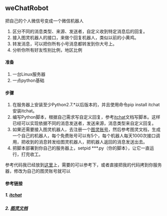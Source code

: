 ## weChatRobot

把自己的个人微信号变成一个微信机器人

1. 区分不同的消息类型、来源、发送者，自定义收到特定消息后的回复。
2. 接入图灵机器人的接口，来做个回复机器人，类似以前的小黄鸡。
3. 转发消息，可以把你所有小号消息都转发到你大号上。
4. 分析你所有好友性别比例，地区比例

#### 准备

1. 一台Linux服务器
2. 一点python基础

#### 步骤

1. 在服务器上安装至少Python2.7.*以后版本的，并且使用命令pip install itchat安装itchat。
2. 编写Python脚本，根据自己需求写自定义回复，参考[itchat](https://github.com/littlecodersh/ItChat)文档写脚本。这样已经可以实现依据不同的消息发送者，发送来源，消息类型来自定义回复。
3. 如果还需要接入图灵机器人，去注册一个[图灵账号](http://www.tuling123.com)，然后参考图灵文档，生成一个自己的机器人，每个免费账号可以有5个，每个机器人每天1000次接口调用，把收到的消息转发给图灵机器人，把机器人返回的消息发送出去。
4. 把脚本部署到你自己的服务器上，setpid ***.py（你的脚本），让它一直运行，打完收工。

参考代码我已经放到[这里](https://github.com/supergithuber/supergithuber.github.io/blob/master/code/wechat.py)上，需要的可以参考下，或者直接把我的代码拷到你服务器，修改为自己的图灵账号就可以

#### 参考链接

##### 1. [itchat](https://github.com/littlecodersh/ItChat)
##### 2. [图灵文档](http://www.tuling123.com/help/h_cent_webapi.jhtml)
